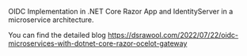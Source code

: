 OIDC Implementation in .NET Core Razor App and IdentityServer in a microservice architecture.

You can find the detailed blog https://dsrawool.com/2022/07/22/oidc-microservices-with-dotnet-core-razor-ocelot-gateway
